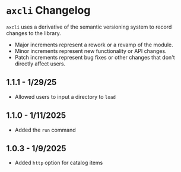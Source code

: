 # `axcli` Changelog
`axcli` uses a derivative of the semantic versioning system to record changes to the library.

- Major increments represent a rework or a revamp of the module.
- Minor increments represent new functionality or API changes.
- Patch increments represent bug fixes or other changes that don't directly affect users.
## 1.1.1 - 1/29/25
- Allowed users to input a directory to `load`
## 1.1.0 - 1/11/2025
- Added the `run` command
## 1.0.3 - 1/9/2025
- Added `http` option for catalog items